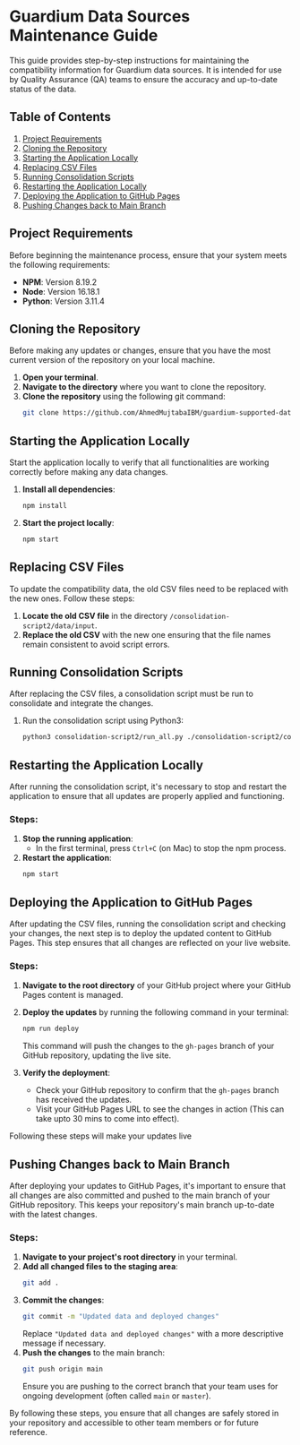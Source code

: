 # Guardium Data Sources Maintenance Guide

This guide provides step-by-step instructions for maintaining the compatibility information for Guardium data sources. It is intended for use by Quality Assurance (QA) teams to ensure the accuracy and up-to-date status of the data.

## Table of Contents

1. [Project Requirements](#project-requirements)
2. [Cloning the Repository](#cloning-the-repository)
3. [Starting the Application Locally](#starting-the-application-locally)
4. [Replacing CSV Files](#replacing-csv-files)
5. [Running Consolidation Scripts](#running-consolidation-scripts)
6. [Restarting the Application Locally](#restarting-the-application-locally)
7. [Deploying the Application to GitHub Pages](#deploying-the-application-to-github-pages)
8. [Pushing Changes back to Main Branch](#pushing-changes-back-to-main-branch)

## Project Requirements

Before beginning the maintenance process, ensure that your system meets the following requirements:

- **NPM**: Version 8.19.2
- **Node**: Version 16.18.1
- **Python**: Version 3.11.4

## Cloning the Repository

Before making any updates or changes, ensure that you have the most current version of the repository on your local machine.

1. **Open your terminal**.
2. **Navigate to the directory** where you want to clone the repository.
3. **Clone the repository** using the following git command:
   ```bash
   git clone https://github.com/AhmedMujtabaIBM/guardium-supported-datasources-v2.git
   ```

## Starting the Application Locally

Start the application locally to verify that all functionalities are working correctly before making any data changes.

1. **Install all dependencies**:
   ```bash
   npm install
   ```
2. **Start the project locally**:
   ```bash
   npm start
   ```

## Replacing CSV Files

To update the compatibility data, the old CSV files need to be replaced with the new ones. Follow these steps:

1. **Locate the old CSV file** in the directory `/consolidation-script2/data/input`.
2. **Replace the old CSV** with the new one ensuring that the file names remain consistent to avoid script errors.

## Running Consolidation Scripts

After replacing the CSV files, a consolidation script must be run to consolidate and integrate the changes.

1. Run the consolidation script using Python3:
   ```bash
   python3 consolidation-script2/run_all.py ./consolidation-script2/config
   ```

## Restarting the Application Locally

After running the consolidation script, it's necessary to stop and restart the application to ensure that all updates are properly applied and functioning.

### Steps:

1. **Stop the running application**:
   - In the first terminal, press `Ctrl+C` (on Mac) to stop the npm process.
2. **Restart the application**:
   ```bash
   npm start
   ```

## Deploying the Application to GitHub Pages

After updating the CSV files, running the consolidation script and checking your changes, the next step is to deploy the updated content to GitHub Pages. This step ensures that all changes are reflected on your live website.

### Steps:

1. **Navigate to the root directory** of your GitHub project where your GitHub Pages content is managed.
2. **Deploy the updates** by running the following command in your terminal:

   ```bash
   npm run deploy
   ```

   This command will push the changes to the `gh-pages` branch of your GitHub repository, updating the live site.

3. **Verify the deployment**:
   - Check your GitHub repository to confirm that the `gh-pages` branch has received the updates.
   - Visit your GitHub Pages URL to see the changes in action (This can take upto 30 mins to come into effect).

Following these steps will make your updates live

## Pushing Changes back to Main Branch

After deploying your updates to GitHub Pages, it's important to ensure that all changes are also committed and pushed to the main branch of your GitHub repository. This keeps your repository's main branch up-to-date with the latest changes.

### Steps:

1. **Navigate to your project's root directory** in your terminal.
2. **Add all changed files to the staging area**:
   ```bash
   git add .
   ```
3. **Commit the changes**:
   ```bash
   git commit -m "Updated data and deployed changes"
   ```
   Replace `"Updated data and deployed changes"` with a more descriptive message if necessary.
4. **Push the changes** to the main branch:
   ```bash
   git push origin main
   ```
   Ensure you are pushing to the correct branch that your team uses for ongoing development (often called `main` or `master`).

By following these steps, you ensure that all changes are safely stored in your repository and accessible to other team members or for future reference.
